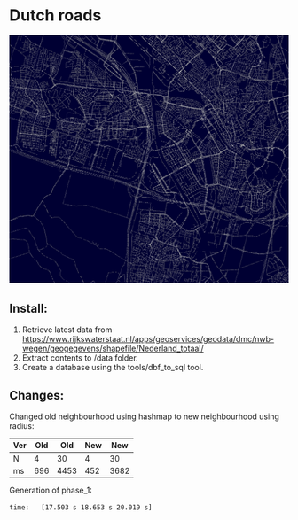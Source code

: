 # Dutch roads

![map](docs/map.png)

## Install:
1. Retrieve latest data from https://www.rijkswaterstaat.nl/apps/geoservices/geodata/dmc/nwb-wegen/geogegevens/shapefile/Nederland_totaal/
2. Extract contents to /data folder.
3. Create a database using the tools/dbf_to_sql tool.


## Changes:

Changed old neighbourhood using hashmap to new neighbourhood using radius:

|Ver|Old|Old|New|New|
|---|---|---|---|---|
| N | 4 | 30| 4 | 30|
|ms |696| 4453| 452 |3682|

Generation of phase_1:
```
time:   [17.503 s 18.653 s 20.019 s]
```